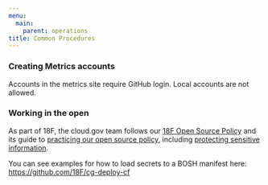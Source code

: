 ```yaml
---
menu:
  main:
    parent: operations
title: Common Procedures
---
```


### Creating Metrics accounts

Accounts in the metrics site require GitHub login. Local accounts are not allowed.

### Working in the open

As part of 18F, the cloud.gov team follows our [18F Open Source Policy](https://github.com/18F/open-source-policy/blob/master/policy.md) and its guide to [practicing our open source policy](https://github.com/18F/open-source-policy/blob/master/practice.md), including [protecting sensitive information](https://github.com/18F/open-source-policy/blob/master/practice.md#protecting-sensitive-information).

You can see examples for how to load secrets to a BOSH manifest here: https://github.com/18F/cg-deploy-cf

